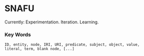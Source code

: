 # SNAFU
Currently: Experimentation. Iteration. Learning.  

### Key Words
    ID, entity, node, IRI, URI, predicate, subject, object, value, literal, term, blank node, [...]